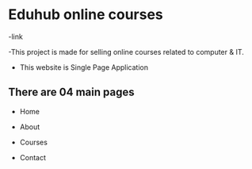 # Eduhub online courses

-link

-This project is made for selling online courses related to computer & IT.

- This website is Single Page Application

## There are 04 main pages

- Home

- About

- Courses

- Contact
